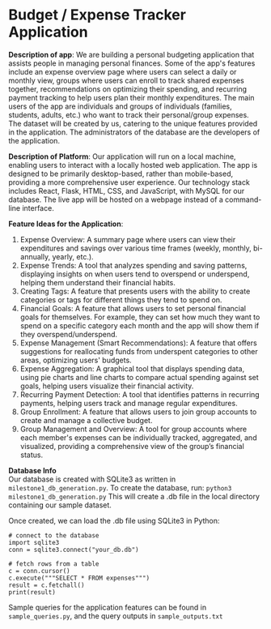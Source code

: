 # Budget / Expense Tracker Application

**Description of app**: We are building a personal budgeting application that assists people in managing personal finances. Some of the app's features include an expense overview page where users can select a daily or monthly view, groups where users can enroll to track shared expenses together, recommendations on optimizing their spending, and recurring payment tracking to help users plan their monthly expenditures. The main users of the app are individuals and groups of individuals (families, students,  adults, etc.) who want to track their personal/group expenses. The dataset will be created by us, catering to the unique features provided in the application. The administrators of the database are the developers of the application.

**Description of Platform**: Our application will run on a local machine, enabling users to interact with a locally hosted web application. The app is designed to be primarily desktop-based, rather than mobile-based, providing a more comprehensive user experience. Our technology stack includes React, Flask, HTML, CSS, and JavaScript, with MySQL for our database. The live app will be hosted on a webpage instead of a command-line interface. 

**Feature Ideas for the Application**:
1. Expense Overview: A summary page where users can view their expenditures and savings over various time frames (weekly, monthly, bi-annually, yearly, etc.).
2. Expense Trends: A tool that analyzes spending and saving patterns, displaying insights on when users tend to overspend or underspend, helping them understand their financial habits.
3. Creating Tags: A feature that presents users with the ability to create categories or tags for different things they tend to spend on.
4. Financial Goals: A feature that allows users to set personal financial goals for themselves. For example, they can set how much they want to spend on a specific category each month and the app will show them if they overspend/underspend.
5. Expense Management (Smart Recommendations): A feature that offers suggestions for reallocating funds from underspent categories to other areas, optimizing users' budgets.
6. Expense Aggregation: A graphical tool that displays spending data, using pie charts and line charts to compare actual spending against set goals, helping users visualize their financial activity.
7. Recurring Payment Detection: A tool that identifies patterns in recurring payments, helping users track and manage regular expenditures.
8. Group Enrollment: A feature that allows users to join group accounts to create and manage a collective budget.
9. Group Management and Overview: A tool for group accounts where each member's expenses can be individually tracked, aggregated, and visualized, providing a comprehensive view of the group’s financial status.


**Database Info**
<br />
Our database is created with SQLite3 as written in `milestone1_db_generation.py`. To create the database, run:
`python3 milestone1_db_generation.py`
This will create a .db file in the local directory containing our sample dataset.

Once created, we can load the .db file using SQLite3 in Python:
```
# connect to the database
import sqlite3
conn = sqlite3.connect("your_db.db")

# fetch rows from a table
c = conn.cursor()
c.execute("""SELECT * FROM expenses""")
result = c.fetchall()
print(result)
```

Sample queries for the application features can be found in `sample_queries.py`, and the query outputs in `sample_outputs.txt`
